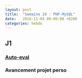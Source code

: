```yaml
---
layout: post
title:  "Semaine 19 : PHP-MySQL"
date:   2016-11-04 08:00:00 +0200
categories: hebdo 
---
```


## J1

### [Auto-eval](https://goo.gl/forms/rlc5bSVgJNrsTP1A3)

### Avancement projet perso

